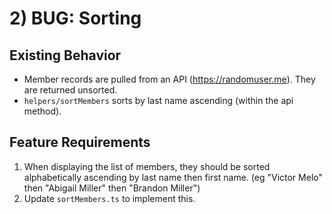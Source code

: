 # 2) BUG: Sorting

## Existing Behavior

- Member records are pulled from an API (https://randomuser.me). They are returned unsorted.
- `helpers/sortMembers` sorts by last name ascending (within the api method).

## Feature Requirements

1. When displaying the list of members, they should be sorted alphabetically ascending by last name then first name. (eg "Victor Melo" then "Abigail Miller" then "Brandon Miller")
2. Update `sortMembers.ts` to implement this.
